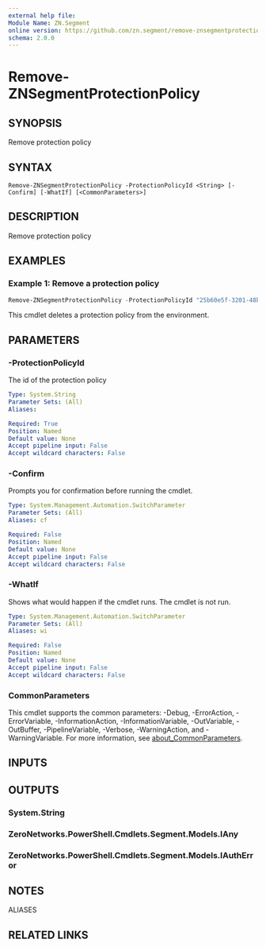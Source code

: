 ```yaml
---
external help file:
Module Name: ZN.Segment
online version: https://github.com/zn.segment/remove-znsegmentprotectionpolicy
schema: 2.0.0
---
```


# Remove-ZNSegmentProtectionPolicy

## SYNOPSIS
Remove protection policy

## SYNTAX

```
Remove-ZNSegmentProtectionPolicy -ProtectionPolicyId <String> [-Confirm] [-WhatIf] [<CommonParameters>]
```

## DESCRIPTION
Remove protection policy

## EXAMPLES

### Example 1: Remove a protection policy
```powershell
Remove-ZNSegmentProtectionPolicy -ProtectionPolicyId "25b60e5f-3201-48b0-8f04-3df5eb4e2948"
```

This cmdlet deletes a protection policy from the environment.

## PARAMETERS

### -ProtectionPolicyId
The id of the protection policy

```yaml
Type: System.String
Parameter Sets: (All)
Aliases:

Required: True
Position: Named
Default value: None
Accept pipeline input: False
Accept wildcard characters: False
```

### -Confirm
Prompts you for confirmation before running the cmdlet.

```yaml
Type: System.Management.Automation.SwitchParameter
Parameter Sets: (All)
Aliases: cf

Required: False
Position: Named
Default value: None
Accept pipeline input: False
Accept wildcard characters: False
```

### -WhatIf
Shows what would happen if the cmdlet runs.
The cmdlet is not run.

```yaml
Type: System.Management.Automation.SwitchParameter
Parameter Sets: (All)
Aliases: wi

Required: False
Position: Named
Default value: None
Accept pipeline input: False
Accept wildcard characters: False
```

### CommonParameters
This cmdlet supports the common parameters: -Debug, -ErrorAction, -ErrorVariable, -InformationAction, -InformationVariable, -OutVariable, -OutBuffer, -PipelineVariable, -Verbose, -WarningAction, and -WarningVariable. For more information, see [about_CommonParameters](http://go.microsoft.com/fwlink/?LinkID=113216).

## INPUTS

## OUTPUTS

### System.String

### ZeroNetworks.PowerShell.Cmdlets.Segment.Models.IAny

### ZeroNetworks.PowerShell.Cmdlets.Segment.Models.IAuthError

## NOTES

ALIASES

## RELATED LINKS

